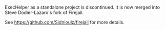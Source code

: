 ExecHelper as a standalone project is discontinued. It is now merged into Steve Dodier-Lazaro's fork of Firejail.

See https://github.com/Sidnioulz/firejail for more details.
